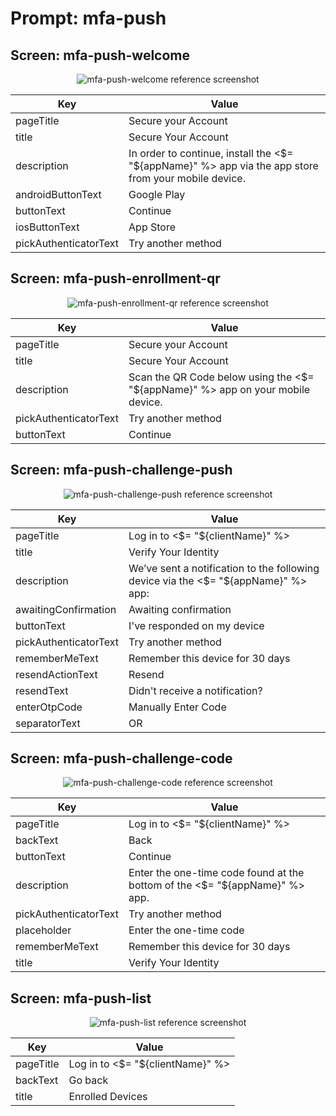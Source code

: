 # Prompt: mfa-push

## Screen: mfa-push-welcome

<p style="text-align: center;">
  <img alt="mfa-push-welcome reference screenshot" class="ul-prompt-screenshot" data-ul-prompt="mfa-push-welcome" src="/media/articles/universal-login/text-customization/mfa-push-welcome.png" />
</p>

|Key|Value|
|----------|----------|
|pageTitle|Secure your Account|
|title|Secure Your Account|
|description|In order to continue, install the <$= "${appName}" %> app via the app store from your mobile device.|
|androidButtonText|Google Play|
|buttonText|Continue|
|iosButtonText|App Store|
|pickAuthenticatorText|Try another method|

## Screen: mfa-push-enrollment-qr

<p style="text-align: center;">
  <img alt="mfa-push-enrollment-qr reference screenshot" class="ul-prompt-screenshot" data-ul-prompt="mfa-push-enrollment-qr" src="/media/articles/universal-login/text-customization/mfa-push-enrollment-qr.png" />
</p>

|Key|Value|
|----------|----------|
|pageTitle|Secure your Account|
|title|Secure Your Account|
|description|Scan the QR Code below using the <$= "${appName}" %> app on your mobile device.|
|pickAuthenticatorText|Try another method|
|buttonText|Continue|

## Screen: mfa-push-challenge-push

<p style="text-align: center;">
  <img alt="mfa-push-challenge-push reference screenshot" class="ul-prompt-screenshot" data-ul-prompt="mfa-push-challenge-push" src="/media/articles/universal-login/text-customization/mfa-push-challenge-push.png" />
</p>

|Key|Value|
|----------|----------|
|pageTitle|Log in to <$= "${clientName}" %>|
|title|Verify Your Identity|
|description|We’ve sent a notification to the following device via the <$= "${appName}" %> app:|
|awaitingConfirmation|Awaiting confirmation|
|buttonText|I've responded on my device|
|pickAuthenticatorText|Try another method|
|rememberMeText|Remember this device for 30 days|
|resendActionText|Resend|
|resendText|Didn't receive a notification?|
|enterOtpCode|Manually Enter Code|
|separatorText|OR|

## Screen: mfa-push-challenge-code

<p style="text-align: center;">
  <img alt="mfa-push-challenge-code reference screenshot" class="ul-prompt-screenshot" data-ul-prompt="mfa-push-challenge-code" src="/media/articles/universal-login/text-customization/mfa-push-challenge-code.png" />
</p>

|Key|Value|
|----------|----------|
|pageTitle|Log in to <$= "${clientName}" %>|
|backText|Back|
|buttonText|Continue|
|description|Enter the one-time code found at the bottom of the <$= "${appName}" %> app.|
|pickAuthenticatorText|Try another method|
|placeholder|Enter the one-time code|
|rememberMeText|Remember this device for 30 days|
|title|Verify Your Identity|

## Screen: mfa-push-list

<p style="text-align: center;">
  <img alt="mfa-push-list reference screenshot" class="ul-prompt-screenshot" data-ul-prompt="mfa-push-list" src="/media/articles/universal-login/text-customization/mfa-push-list.png" />
</p>

|Key|Value|
|----------|----------|
|pageTitle|Log in to <$= "${clientName}" %>|
|backText|Go back|
|title|Enrolled Devices|
